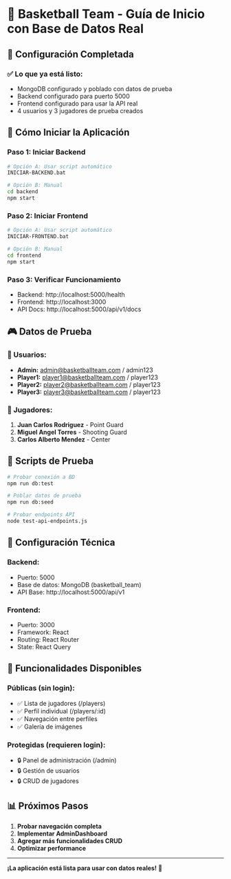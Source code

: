 # 🏀 Basketball Team - Guía de Inicio con Base de Datos Real

## 🎯 Configuración Completada

### ✅ **Lo que ya está listo:**
- MongoDB configurado y poblado con datos de prueba
- Backend configurado para puerto 5000
- Frontend configurado para usar la API real
- 4 usuarios y 3 jugadores de prueba creados

## 🚀 **Cómo Iniciar la Aplicación**

### **Paso 1: Iniciar Backend**
```bash
# Opción A: Usar script automático
INICIAR-BACKEND.bat

# Opción B: Manual
cd backend
npm start
```

### **Paso 2: Iniciar Frontend**
```bash
# Opción A: Usar script automático  
INICIAR-FRONTEND.bat

# Opción B: Manual
cd frontend
npm start
```

### **Paso 3: Verificar Funcionamiento**
- Backend: http://localhost:5000/health
- Frontend: http://localhost:3000
- API Docs: http://localhost:5000/api/v1/docs

## 🎮 **Datos de Prueba**

### **👥 Usuarios:**
- **Admin:** admin@basketballteam.com / admin123
- **Player1:** player1@basketballteam.com / player123
- **Player2:** player2@basketballteam.com / player123  
- **Player3:** player3@basketballteam.com / player123

### **🏀 Jugadores:**
1. **Juan Carlos Rodriguez** - Point Guard
2. **Miguel Angel Torres** - Shooting Guard
3. **Carlos Alberto Mendez** - Center

## 🧪 **Scripts de Prueba**

```bash
# Probar conexión a BD
npm run db:test

# Poblar datos de prueba
npm run db:seed

# Probar endpoints API
node test-api-endpoints.js
```

## 🔧 **Configuración Técnica**

### **Backend:**
- Puerto: 5000
- Base de datos: MongoDB (basketball_team)
- API Base: http://localhost:5000/api/v1

### **Frontend:**
- Puerto: 3000
- Framework: React
- Routing: React Router
- State: React Query

## 🎯 **Funcionalidades Disponibles**

### **Públicas (sin login):**
- ✅ Lista de jugadores (/players)
- ✅ Perfil individual (/players/:id)
- ✅ Navegación entre perfiles
- ✅ Galería de imágenes

### **Protegidas (requieren login):**
- 🔒 Panel de administración (/admin)
- 🔒 Gestión de usuarios
- 🔒 CRUD de jugadores

## 📊 **Próximos Pasos**

1. **Probar navegación completa**
2. **Implementar AdminDashboard** 
3. **Agregar más funcionalidades CRUD**
4. **Optimizar performance**

---

**¡La aplicación está lista para usar con datos reales!** 🎉
